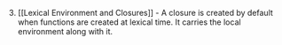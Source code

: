 3. [[Lexical Environment and Closures]] - A closure is created by default when functions are created at lexical time. It carries the local environment along with it.